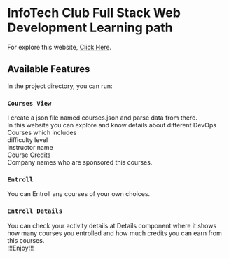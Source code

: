 # InfoTech Club Full Stack Web Development Learning path

For explore this website, [Click Here](https://yasin29-full-stack-learning-path.netlify.app/).

## Available Features

In the project directory, you can run:

### `Courses View`
I create a json file named courses.json and parse data from there.\
In this website you can explore and know details about different DevOps Courses which includes\
difficulty level\
Instructor name\
Course Credits\
Company names who are sponsored this courses.


### `Entroll`

You can Entroll any courses of your own choices.

### `Entroll Details`
You can check your activity details at Details component where it shows how many courses you entrolled and how much credits you can earn from this courses.\
!!!Enjoy!!!
